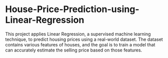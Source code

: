 # House-Price-Prediction-using-Linear-Regression
This project applies Linear Regression, a supervised machine learning technique, to predict housing prices using a real-world dataset. The dataset contains various features of houses, and the goal is to train a model that can accurately estimate the selling price based on those features.
